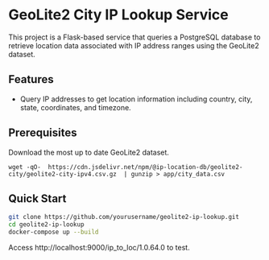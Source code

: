 
# GeoLite2 City IP Lookup Service

This project is a Flask-based service that queries a PostgreSQL database to retrieve location data associated with IP address ranges using the GeoLite2 dataset.

## Features

- Query IP addresses to get location information including country, city, state, coordinates, and timezone.

## Prerequisites

Download the most up to date GeoLite2 dataset.
```
wget -qO-  https://cdn.jsdelivr.net/npm/@ip-location-db/geolite2-city/geolite2-city-ipv4.csv.gz  | gunzip > app/city_data.csv
```

## Quick Start

```bash
git clone https://github.com/yourusername/geolite2-ip-lookup.git
cd geolite2-ip-lookup
docker-compose up --build
```

Access http://localhost:9000/ip_to_loc/1.0.64.0 to test.



